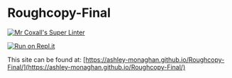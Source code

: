 # Roughcopy-Final

[![Mr Coxall's Super Linter](https://github.com/ashley-monaghan/Roughcopy-Final/workflows/Mr%20Coxall's%20Super%20Linter/badge.svg)](https://github.com/ashley-monaghan/Roughcopy-Final/actions)

[![Run on Repl.it](https://repl.it/badge/github/ashley-monaghan/Roughcopy-Final)](https://repl.it/github/ashley-monaghan/Roughcopy-Final)

This site can be found at: [https://ashley-monaghan.github.io/Roughcopy-Final/](https://ashley-monaghan.github.io/Roughcopy-Final/)
